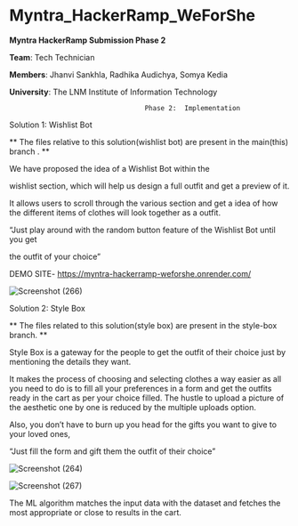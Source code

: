 # Myntra_HackerRamp_WeForShe

**Myntra HackerRamp Submission Phase 2** 

**Team**: Tech Technician

**Members**: Jhanvi Sankhla, Radhika Audichya, Somya Kedia

**University**: The LNM Institute of Information Technology

                                      Phase 2:  Implementation

Solution 1: Wishlist Bot

** The files relative to this solution(wishlist bot) are present in the main(this) branch . **


We have proposed the idea of a Wishlist Bot within the 

wishlist section, which will help us design a full outfit and get a preview of it.

It allows users to scroll through the various section and get a idea of how the different items of clothes will look together as a outfit.

“Just play around with the random button feature of the Wishlist Bot until you get

 the outfit of your choice”  
 

DEMO SITE-  https://myntra-hackerramp-weforshe.onrender.com/


![Screenshot (266)](https://github.com/user-attachments/assets/3814470f-4e79-45f2-b3ca-6c9a7ebe85f4)



Solution 2: Style Box

** The files related to this solution(style box) are present in the style-box branch. **


Style Box is a gateway for the people to get the outfit of their choice just by mentioning the details they want.

It makes the process of choosing and selecting clothes a way easier as all you need to do is to fill all your preferences in a form and get the outfits ready in the cart as per your choice filled. The hustle to upload a picture of the aesthetic one by one is reduced by the multiple uploads option.

Also, you don’t have to burn up you head for the gifts you want to give to your loved ones,

“Just fill the form and gift them the outfit of their choice”


![Screenshot (264)](https://github.com/user-attachments/assets/49e1c8c0-a946-4555-8607-23a4869354bb)

![Screenshot (267)](https://github.com/user-attachments/assets/0493b23f-f40d-4bd9-a261-d4fee9a592e4)


The ML algorithm matches the input data with the dataset and fetches the most appropriate or close to results in the cart.



 
